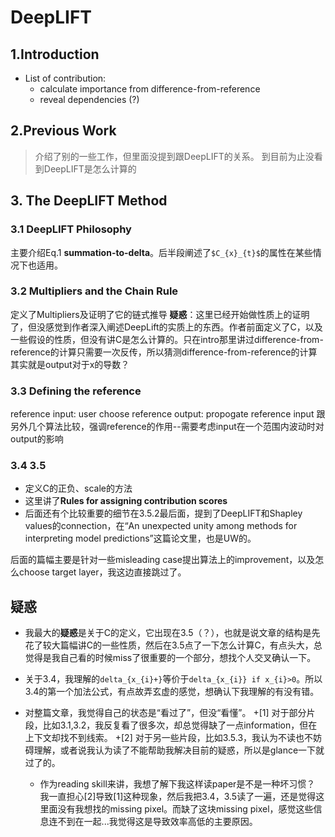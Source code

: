 
# DeepLIFT

## 1.Introduction
- List of contribution:
    + calculate importance from difference-from-reference
    + reveal dependencies (?)

## 2.Previous Work
> 介绍了别的一些工作，但里面没提到跟DeepLIFT的关系。
> 到目前为止没看到DeepLIFT是怎么计算的


## 3. The DeepLIFT Method
### 3.1 DeepLIFT Philosophy
主要介绍Eq.1 **summation-to-delta**。后半段阐述了`$C_{x}_{t}$`的属性在某些情况下也适用。

### 3.2 Multipliers and the Chain Rule
定义了Multipliers及证明了它的链式推导
**疑惑**：这里已经开始做性质上的证明了，但没感觉到作者深入阐述DeepLift的实质上的东西。作者前面定义了C，以及一些假设的性质，但没有讲C是怎么计算的。只在intro那里讲过difference-from-reference的计算只需要一次反传，所以猜测difference-from-reference的计算其实就是output对于x的导数？ 

### 3.3 Defining the reference
reference input: user choose
reference output: propogate reference input
跟另外几个算法比较，强调reference的作用--需要考虑input在一个范围内波动时对output的影响

### 3.4 3.5 
- 定义C的正负、scale的方法
- 这里讲了**Rules for assigning contribution scores**
- 后面还有个比较重要的细节在3.5.2最后面，提到了DeepLIFT和Shapley values的connection，在“An unexpected unity among methods for interpreting model predictions”这篇论文里，也是UW的。

后面的篇幅主要是针对一些misleading case提出算法上的improvement，以及怎么choose target layer，我这边直接跳过了。


## 疑惑
- 我最大的**疑惑**是关于C的定义，它出现在3.5（？），也就是说文章的结构是先花了较大篇幅讲C的一些性质，然后在3.5点了一下怎么计算C，有点头大，总觉得是我自己看的时候miss了很重要的一个部分，想找个人交叉确认一下。

- 关于3.4，我理解的`delta_{x_{i}+}`等价于`delta_{x_{i}} if x_{i}>0`。所以3.4的第一个加法公式，有点故弄玄虚的感觉，想确认下我理解的有没有错。

- 对整篇文章，我觉得自己的状态是“看过了”，但没“看懂”。
    +[1] 对于部分片段，比如3.1,3.2，我反复看了很多次，却总觉得缺了一点information，但在上下文却找不到线索。
    +[2] 对于另一些片段，比如3.5.3，我认为不读也不妨碍理解，或者说我认为读了不能帮助我解决目前的疑惑，所以是glance一下就过了的。
    + 作为reading skill来讲，我想了解下我这样读paper是不是一种坏习惯？ 我一直担心[2]导致[1]这种现象，然后我把3.4，3.5读了一遍，还是觉得这里面没有我想找的missing pixel。而缺了这块missing pixel，感觉这些信息连不到在一起...我觉得这是导致效率高低的主要原因。

